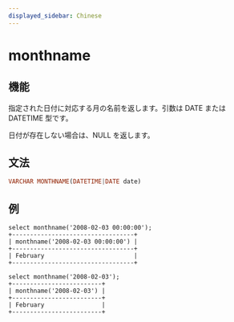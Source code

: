 ```yaml
---
displayed_sidebar: Chinese
---
```


# monthname

## 機能

指定された日付に対応する月の名前を返します。引数は DATE または DATETIME 型です。

日付が存在しない場合は、NULL を返します。

## 文法

```Haskell
VARCHAR MONTHNAME(DATETIME|DATE date)
```

## 例

```Plain Text
select monthname('2008-02-03 00:00:00');
+----------------------------------+
| monthname('2008-02-03 00:00:00') |
+----------------------------------+
| February                         |
+----------------------------------+

select monthname('2008-02-03');
+-------------------------+
| monthname('2008-02-03') |
+-------------------------+
| February                |
+-------------------------+
```
